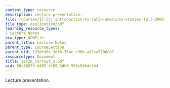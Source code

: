 ```yaml
---
content_type: resource
description: Lecture presentation.
file: /courses/17-55j-introduction-to-latin-american-studies-fall-2006/50c86573d4854f893db6939c926de244_ses20_corrupt_s.pdf
file_type: application/pdf
learning_resource_types:
- Lecture Notes
ocw_type: OCWFile
parent_title: Lecture Notes
parent_type: CourseSection
parent_uid: 193dfd8a-3dfb-364c-c36b-a92ce5706807
resourcetype: Document
title: ses20_corrupt_s.pdf
uid: 50c86573-d485-4f89-3db6-939c926de244
---
```

Lecture presentation.

